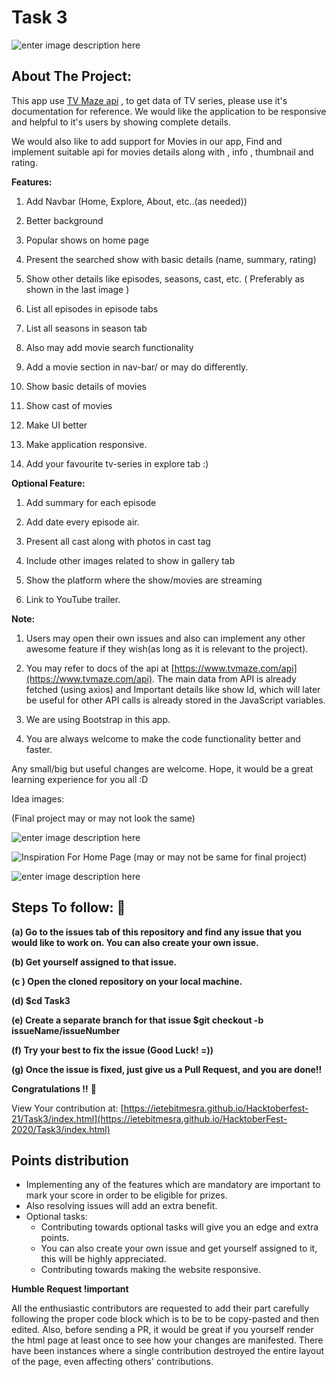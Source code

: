 # Task 3

![enter image description here](https://i.imgur.com/6Pi7TTO_d.webp?maxwidth=760&fidelity=grand)

## About The Project:

This app use [TV Maze api](https://www.tvmaze.com/api) , to get data of TV series, please use it's documentation for reference. We would like the application to be responsive and helpful to it's users by showing complete details.

We would also like to add support for Movies in our app, Find and implement suitable api for movies details along with , info , thumbnail and rating.


**Features:**

1. Add Navbar (Home, Explore, About, etc..(as needed))

2. Better background

3. Popular shows on home page

4. Present the searched show with basic details (name, summary, rating)

5. Show other details like episodes, seasons, cast, etc. ( Preferably as shown in the last image )

6. List all episodes in episode tabs

7. List all seasons in season tab

8. Also may add movie search functionality

9. Add a movie section in nav-bar/ or may do differently.

10. Show basic details of movies

11. Show cast of movies

12. Make UI better

13. Make application responsive.

14. Add your favourite tv-series in explore tab :)


**Optional Feature:**

1. Add summary for each episode

2. Add date every episode air.

3. Present all cast along with photos in cast tag

4. Include other images related to show in gallery tab

5. Show the platform where the show/movies are streaming

6. Link to YouTube trailer.

**Note:** 
1) Users may open their own issues and also can implement any other awesome feature if they wish(as long as it is relevant to the project).

2) You may refer to docs of the api at [https://www.tvmaze.com/api](https://www.tvmaze.com/api). The main data from API is already fetched (using axios) and Important details like show Id, which will later be useful for other API calls is already stored in the JavaScript variables.

3) We are using Bootstrap in this app.

4) You are always welcome to make the code functionality better and faster.

Any small/big but useful changes are welcome. Hope, it would be a great learning experience for you all :D

Idea images:

(Final project may or may not look the same)

![enter image description here](https://i.imgur.com/CXdwktm.jpeg)

![Inspiration For Home Page (may or may not be same for final project)](https://i.imgur.com/0MO2hqJ.png)

![enter image description here](https://i.imgur.com/qHBeIA3.png)


## Steps To follow: 📜


**(a) Go to the issues tab of this repository and find any issue that you would like to work on. You can also create your own issue.**

**(b) Get yourself assigned to that issue.**

**(c ) Open the cloned repository on your local machine.**

**(d) $cd Task3**

**(e) Create a separate branch for that issue $git checkout -b issueName/issueNumber**

**(f) Try your best to fix the issue (Good Luck! =))**

**(g) Once the issue is fixed, just give us a Pull Request, and you are done!!**

**Congratulations !!** **🥳**

View Your contribution at: [https://ietebitmesra.github.io/Hacktoberfest-21/Task3/index.html](https://ietebitmesra.github.io/HacktoberFest-2020/Task3/index.html)

## Points distribution
- Implementing any of the features which are mandatory are important to mark your score in order to be eligible for prizes.
- Also resolving issues will add an extra benefit.
- Optional tasks:
   - Contributing towards optional tasks will give you an edge and extra points.
   - You can also create your own issue and get yourself assigned to it, this will be highly appreciated.
   - Contributing towards making the website responsive.

**Humble Request !important**

All the enthusiastic contributors are requested to add their part carefully following the proper code block which is to be to be copy-pasted and then edited. Also, before sending a PR, it would be great if you yourself render the html page at least once to see how your changes are manifested. There have been instances where a single contribution destroyed the entire layout of the page, even affecting others' contributions.
